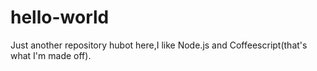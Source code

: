 # hello-world
Just another repository
hubot here,I like Node.js and Coffeescript(that's what I'm made off).
